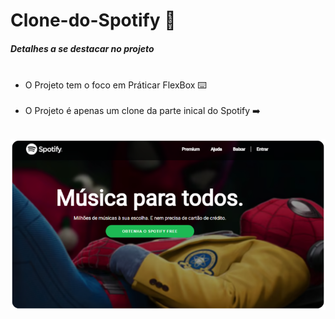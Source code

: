 # Clone-do-Spotify 🎸
<h5>Detalhes a se destacar no projeto</h5>

<ul>
     <li>O Projeto tem o foco em Práticar FlexBox ⌨️</li>
     <li>O Projeto é apenas um clone da parte inical do Spotify ➡️</li>
</ul>
<br>

  <img src="img/Print.png" alt="">
